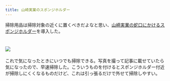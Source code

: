 ```yaml
---
title: 山崎実業のスポンジホルダー
---
```

掃除用品は掃除対象の近くに置くべきだよなと思い、[山崎実業の蛇口にかけるスポンジホルダー](https://www.amazon.co.jp/dp/B07MM4GC6P)を導入した。

![](https://lh6.googleusercontent.com/S2wB8DBWfsdRlcp0KxqRE9jo6tbqqDGEe67sfGwaV26xca4-bGve-_3fNM9oKaPakqgx7aO2HGpxJEFaQjKuo-P8G3YPi0pWruh7wjB5Vn1Bw47mIxjMB7raJNPCTdsT-3MZa78q0AuACJPjnDfZMajbdxtNiTSsa7JCvwiu_tNI7UdOrawYhIMyneju)
===================================================================================================================================================================================================================================

これで気になったときにいつでも掃除できる。写真を撮って記事に載せていたら気になったので、早速掃除した。こういうものを付けるとスポンジホルダー付近が掃除しにくくなるものだけど、これは引っ張るだけで外せて掃除しやすい。
